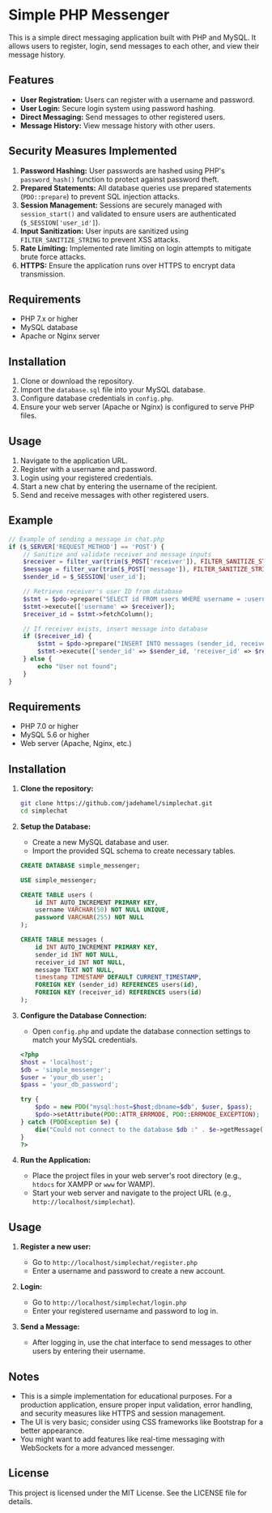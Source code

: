 # Simple PHP Messenger

This is a simple direct messaging application built with PHP and MySQL. It allows users to register, login, send messages to each other, and view their message history.

## Features

- **User Registration:** Users can register with a username and password.
- **User Login:** Secure login system using password hashing.
- **Direct Messaging:** Send messages to other registered users.
- **Message History:** View message history with other users.

## Security Measures Implemented

1. **Password Hashing:** User passwords are hashed using PHP's `password_hash()` function to protect against password theft.
2. **Prepared Statements:** All database queries use prepared statements (`PDO::prepare`) to prevent SQL injection attacks.
3. **Session Management:** Sessions are securely managed with `session_start()` and validated to ensure users are authenticated (`$_SESSION['user_id']`).
4. **Input Sanitization:** User inputs are sanitized using `FILTER_SANITIZE_STRING` to prevent XSS attacks.
5. **Rate Limiting:** Implemented rate limiting on login attempts to mitigate brute force attacks.
6. **HTTPS:** Ensure the application runs over HTTPS to encrypt data transmission.

## Requirements

- PHP 7.x or higher
- MySQL database
- Apache or Nginx server

## Installation

1. Clone or download the repository.
2. Import the `database.sql` file into your MySQL database.
3. Configure database credentials in `config.php`.
4. Ensure your web server (Apache or Nginx) is configured to serve PHP files.

## Usage

1. Navigate to the application URL.
2. Register with a username and password.
3. Login using your registered credentials.
4. Start a new chat by entering the username of the recipient.
5. Send and receive messages with other registered users.

## Example

```php
// Example of sending a message in chat.php
if ($_SERVER['REQUEST_METHOD'] == 'POST') {
    // Sanitize and validate receiver and message inputs
    $receiver = filter_var(trim($_POST['receiver']), FILTER_SANITIZE_STRING);
    $message = filter_var(trim($_POST['message']), FILTER_SANITIZE_STRING);
    $sender_id = $_SESSION['user_id'];

    // Retrieve receiver's user ID from database
    $stmt = $pdo->prepare("SELECT id FROM users WHERE username = :username");
    $stmt->execute(['username' => $receiver]);
    $receiver_id = $stmt->fetchColumn();

    // If receiver exists, insert message into database
    if ($receiver_id) {
        $stmt = $pdo->prepare("INSERT INTO messages (sender_id, receiver_id, message) VALUES (:sender_id, :receiver_id, :message)");
        $stmt->execute(['sender_id' => $sender_id, 'receiver_id' => $receiver_id, 'message' => $message]);
    } else {
        echo "User not found";
    }
}
```

## Requirements

- PHP 7.0 or higher
- MySQL 5.6 or higher
- Web server (Apache, Nginx, etc.)

## Installation

1. **Clone the repository:**
    ```bash
    git clone https://github.com/jadehamel/simplechat.git
    cd simplechat
    ```

2. **Setup the Database:**
    - Create a new MySQL database and user.
    - Import the provided SQL schema to create necessary tables.

    ```sql
    CREATE DATABASE simple_messenger;

    USE simple_messenger;

    CREATE TABLE users (
        id INT AUTO_INCREMENT PRIMARY KEY,
        username VARCHAR(50) NOT NULL UNIQUE,
        password VARCHAR(255) NOT NULL
    );

    CREATE TABLE messages (
        id INT AUTO_INCREMENT PRIMARY KEY,
        sender_id INT NOT NULL,
        receiver_id INT NOT NULL,
        message TEXT NOT NULL,
        timestamp TIMESTAMP DEFAULT CURRENT_TIMESTAMP,
        FOREIGN KEY (sender_id) REFERENCES users(id),
        FOREIGN KEY (receiver_id) REFERENCES users(id)
    );
    ```

3. **Configure the Database Connection:**
    - Open `config.php` and update the database connection settings to match your MySQL credentials.

    ```php
    <?php
    $host = 'localhost';
    $db = 'simple_messenger';
    $user = 'your_db_user';
    $pass = 'your_db_password';

    try {
        $pdo = new PDO("mysql:host=$host;dbname=$db", $user, $pass);
        $pdo->setAttribute(PDO::ATTR_ERRMODE, PDO::ERRMODE_EXCEPTION);
    } catch (PDOException $e) {
        die("Could not connect to the database $db :" . $e->getMessage());
    }
    ?>
    ```

4. **Run the Application:**
    - Place the project files in your web server's root directory (e.g., `htdocs` for XAMPP or `www` for WAMP).
    - Start your web server and navigate to the project URL (e.g., `http://localhost/simplechat`).

## Usage

1. **Register a new user:**
    - Go to `http://localhost/simplechat/register.php`
    - Enter a username and password to create a new account.

2. **Login:**
    - Go to `http://localhost/simplechat/login.php`
    - Enter your registered username and password to log in.

3. **Send a Message:**
    - After logging in, use the chat interface to send messages to other users by entering their username.

## Notes

- This is a simple implementation for educational purposes. For a production application, ensure proper input validation, error handling, and security measures like HTTPS and session management.
- The UI is very basic; consider using CSS frameworks like Bootstrap for a better appearance.
- You might want to add features like real-time messaging with WebSockets for a more advanced messenger.

## License

This project is licensed under the MIT License. See the LICENSE file for details.
